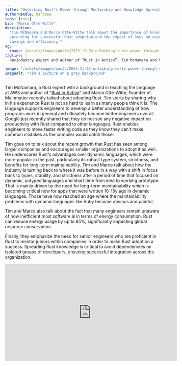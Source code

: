 ```yaml
---
title: "Unlocking Rust’s Power through Mentorship and Knowledge Spreading"
authorHandle: marcoow
tags: [rust]
bio: "Marco Otte-Witte"
description:
  "Tim McNamara and Marco Otte-Witte talk about the importance of knowledge
  spreading for successful Rust adoption and the impact of Rust on energy
  savings and efficiency."
og:
  image: /assets/images/posts/2023-11-02-unlocking-rusts-power-through-mentorship-and-knowledge-spreading/og-image.jpg
tagline: |
  <p>Industry expert and author of “Rust in Action”, Tim McNamara and Mainmatter’s Founder Marco Otte-Witte discuss advantages of Rust and approaches for its successful and sustainable adoption.</p>

image: "/assets/images/posts/2023-11-02-unlocking-rusts-power-through-mentorship-and-knowledge-spreading/header-illustration.jpg"
imageAlt: "Tim's picture on a gray background"
---
```


Tim McNamara, a Rust expert with a background in teaching the language at AWS
and author of
"[Rust in Action](https://www.amazon.de/Rust-Action-Tim-Mcnamara/dp/1617294551)”
and Marco Otte-Witte, Founder of Mainmatter recently talked about adopting Rust.
Tim starts by sharing why in his experience Rust is not as hard to learn as many
people think it is. The language supports engineers to develop a better
understanding of how programs work in general and ultimately become better
engineers overall. Google just recently shared that they do not see any negative
impact on productivity with Rust compared to other languages. Rust enables
engineers to move faster writing code as they know they can't make common
mistakes as the compiler would catch those.

Tim goes on to talk about the recent growth that Rust has seen among larger
companies and encourages smaller organizations to adopt it as well. He
underscores Rust's advantages over dynamic languages, which were more popular in
the past, particularly its robust type system, strictness, and benefits for
long-term maintainability. Tim and Marco talk about how the industry is turning
back to where it was before in a way with a shift in focus back to types,
stability, and strictness after a period of time that focused on dynamic,
untyped languages and short time from idea to working prototype. That is mainly
driven by the need for long-term maintainability which is becoming critical now
for apps that were written 10-15y ago in dynamic languages. Those have now
reached an age where the maintainability problems with dynamic languages like
Ruby become obvious and painful.

Tim and Marco also talk about the fact that many engineers remain unaware of how
inefficient most software is in terms of energy consumption. Rust can reduce
energy usage by up to 95%, significantly impacting global resource conservation.

Finally, they emphasize the need for senior engineers who are proficient in Rust
to mentor juniors within companies in order to make Rust adoption a success.
Spreading Rust knowledge is critical to avoid dependencies on isolated groups of
developers, ensuring successful integration across the organization.

<iframe width="560" height="315" src="https://www.youtube.com/embed/nPFXIBbjJuM?si=eQDXD1KvBpMF-dY9" title="Embedded video of Tim's interview" frameborder="0" allow="accelerometer; autoplay; clipboard-write; encrypted-media; gyroscope; picture-in-picture; web-share" allowfullscreen></iframe>
